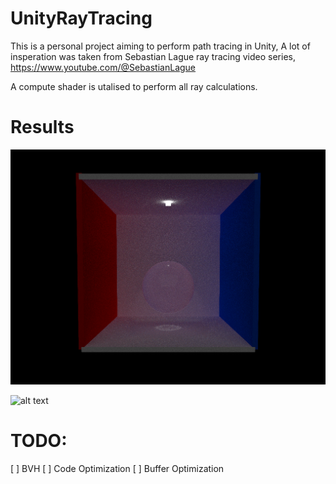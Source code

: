 # UnityRayTracing

This is a personal project aiming to perform path tracing in Unity,
A lot of insperation was taken from Sebastian Lague ray tracing video series, https://www.youtube.com/@SebastianLague

A compute shader is utalised to perform all ray calculations.


# Results

![alt text](/github_assets/glass_caustic.png "Caustic Image")

![alt text](/github_assets/boxes.png.png "Boxes Image")



# TODO:

[ ] BVH
[ ] Code Optimization
[ ] Buffer Optimization
